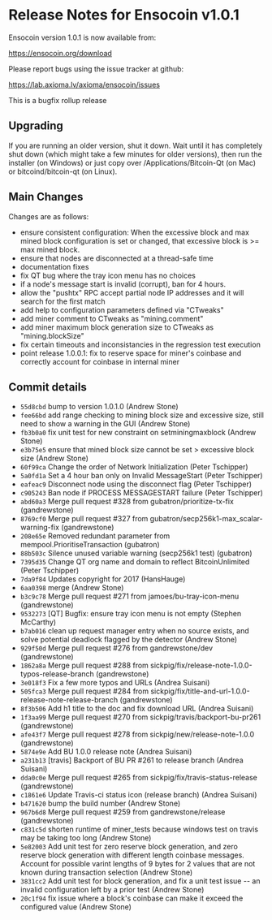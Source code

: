Release Notes for Ensocoin v1.0.1
==========================================

Ensocoin version 1.0.1 is now available from:

  <https://ensocoin.org/download>

Please report bugs using the issue tracker at github:

  <https://lab.axioma.lv/axioma/ensocoin/issues>

This is a bugfix rollup release

Upgrading
---------

If you are running an older version, shut it down. Wait until it has completely
shut down (which might take a few minutes for older versions), then run the
installer (on Windows) or just copy over /Applications/Bitcoin-Qt (on Mac) or
bitcoind/bitcoin-qt (on Linux).

Main Changes
------------

Changes are as follows:

- ensure consistent configuration: When the excessive block and max mined block configuration is set or changed, that excessive block is >= max mined block.
- ensure that nodes are disconnected at a thread-safe time
- documentation fixes
- fix QT bug where the tray icon menu has no choices
- if a node's message start is invalid (corrupt), ban for 4 hours.
- allow the "pushtx" RPC accept partial node IP addresses and it will search for the first match
- add help to configuration parameters defined via "CTweaks"
- add miner comment to CTweaks as "mining.comment"
- add miner maximum block generation size to CTweaks as "mining.blockSize"
- fix certain timeouts and inconsistancies in the regression test execution
- point release 1.0.0.1: fix to reserve space for miner's coinbase and correctly account for coinbase in internal miner

Commit details
--------------

- `55d8cbd` bump to version 1.0.1.0 (Andrew Stone)
- `fee66bd` add range checking to mining block size and excessive size, still need to show a warning in the GUI (Andrew Stone)
- `fb3b0a0` fix unit test for new constraint on setminingmaxblock (Andrew Stone)
- `e3b75e5` ensure that mined block size cannot be set > excessive block size (Andrew Stone)
- `60f99ca` Change the order of Network Initialization (Peter Tschipper)
- `5a0fd1a` Set a 4 hour ban only on Invalid MessageStart (Peter Tschipper)
- `eafeac9` Disconnect node using the disconnect flag (Peter Tschipper)
- `c905243` Ban node if PROCESS MESSAGESTART failure (Peter Tschipper)
- `abd60a3` Merge pull request #328 from gubatron/prioritize-tx-fix (gandrewstone)
- `8769cf0` Merge pull request #327 from gubatron/secp256k1-max_scalar-warning-fix (gandrewstone)
- `208e65e` Removed redundant parameter from mempool.PrioritiseTransaction (gubatron)
- `88b503c` Silence unused variable warning (secp256k1 test) (gubatron)
- `7395d35` Change QT org name and domain to reflect BitcoinUnlimited (Peter Tschipper)
- `7da9f84` Updates copyright for 2017 (HansHauge)
- `6aa0398` merge (Andrew Stone)
- `b3c9c78` Merge pull request #271 from jamoes/bu-tray-icon-menu (gandrewstone)
- `9532273` [QT] Bugfix: ensure tray icon menu is not empty (Stephen McCarthy)
- `b7ab016` clean up request manager entry when no source exists, and solve potential deadlock flagged by the detector (Andrew Stone)
- `929f50d` Merge pull request #276 from gandrewstone/dev (gandrewstone)
- `1862a8a` Merge pull request #288 from sickpig/fix/release-note-1.0.0-typos-release-branch (gandrewstone)
- `3e018f3` Fix a few more typos and URLs (Andrea Suisani)
- `505fca3` Merge pull request #284 from sickpig/fix/title-and-url-1.0.0-release-note-release-branch (gandrewstone)
- `8f3b506` Add h1 title to the doc and fix download URL (Andrea Suisani)
- `1f3aa99` Merge pull request #270 from sickpig/travis/backport-bu-pr261 (gandrewstone)
- `afe43f7` Merge pull request #278 from sickpig/new/release-note-1.0.0 (gandrewstone)
- `5874e9e` Add BU 1.0.0 release note (Andrea Suisani)
- `a231b13` [travis] Backport of BU PR #261 to release branch (Andrea Suisani)
- `dda0c0e` Merge pull request #265 from sickpig/fix/travis-status-release (gandrewstone)
- `c1861e6` Update Travis-ci status icon (release branch) (Andrea Suisani)
- `b471620` bump the build number (Andrew Stone)
- `967b6d8` Merge pull request #259 from gandrewstone/release (gandrewstone)
- `c831c5d` shorten runtime of miner_tests because windows test on travis may be taking too long (Andrew Stone)
- `5e82003` Add unit test for zero reserve block generation, and zero reserve block generation with different length coinbase messages. Account for possible varint lengths of 9 bytes for 2 values that are not known during transaction selection (Andrew Stone)
- `3831cc2` Add unit test for block generation, and fix a unit test issue -- an invalid configuration left by a prior test (Andrew Stone)
- `20c1f94` fix issue where a block's coinbase can make it exceed the configured value (Andrew Stone)
